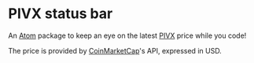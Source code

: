 # PIVX status bar

An [Atom](https://atom.io/) package to keep an eye on the latest [PIVX](https://pivx.org/) price while you code!

The price is provided by [CoinMarketCap](https://coinmarketcap.com/)'s API, expressed in USD.
